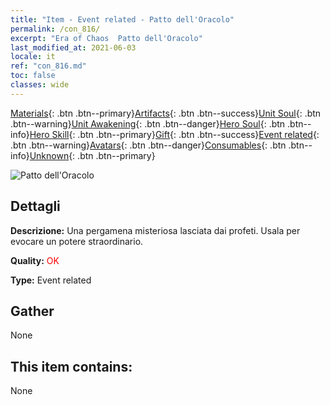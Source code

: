 ```yaml
---
title: "Item - Event related - Patto dell'Oracolo"
permalink: /con_816/
excerpt: "Era of Chaos  Patto dell'Oracolo"
last_modified_at: 2021-06-03
locale: it
ref: "con_816.md"
toc: false
classes: wide
---
```

 [Materials](/ItemsIT/){: .btn .btn--primary}[Artifacts](/ItemsIT/Artifacts/){: .btn .btn--success}[Unit Soul](/ItemsIT/UnitSoul/){: .btn .btn--warning}[Unit Awakening](/ItemsIT/UnitAwakening/){: .btn .btn--danger}[Hero Soul](/ItemsIT/HeroSoul/){: .btn .btn--info}[Hero Skill](/ItemsIT/HeroSkill/){: .btn .btn--primary}[Gift](/ItemsIT/Gift/){: .btn .btn--success}[Event related](/ItemsIT/Events/){: .btn .btn--warning}[Avatars](/ItemsIT/Avatars/){: .btn .btn--danger}[Consumables](/ItemsIT/Consumables/){: .btn .btn--info}[Unknown](/ItemsIT/Unknown/){: .btn .btn--primary}

 ![Patto dell'Oracolo](/images/t/i_3074.png)

## Dettagli
 **Descrizione:** Una pergamena misteriosa lasciata dai profeti. Usala per evocare un potere straordinario.

 **Quality:** <span style="color: #FF0000">OK</span>

 **Type:** Event related

## Gather

  None

## This item contains:

  None

